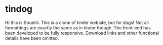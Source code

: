 # tindog
Hi this is Soumili.
This is a clone of tinder website, but for dogs! 
Not all formattings are exactly the same as in tinder though.
The front-end has been developed to be fully responsive.
Download links and other functional details have been omitted.
